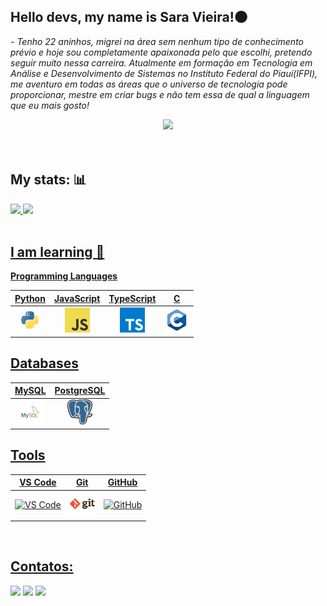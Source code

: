 ## Hello devs, my name is Sara Vieira!🌑
*- Tenho 22 aninhos, migrei na área sem nenhum tipo de conhecimento prévio e hoje sou completamente apaixonada pelo que escolhi, pretendo seguir muito nessa carreira. Atualmente em formação em Tecnologia em Análise e Desenvolvimento de Sistemas no Instituto Federal do Piauí(IFPI), me aventuro em todas as áreas que o universo de tecnologia pode proporcionar, mestre em criar bugs e não tem essa de qual a linguagem que eu mais gosto!*


<div align="center">
<img src="https://github.com/thedevsara/thedevsara/assets/142101366/6893df73-7707-4e1d-8767-91ed63b70b4b" width="200px" />
</div>

<div align="center">
<img src="" width="200px" />
</div>

<br>

## My stats: :bar_chart:
<div>
<a href="https://github.com/thedevsara">
<img loading="lazy" height="180em" src="https://github-readme-stats.vercel.app/api/top-langs/?username=thedevsara&layout=compact&langs_count=7&theme=dracula"/>
<img loading="lazy" height="180em" src="https://github-readme-stats.vercel.app/api?username=thedevsara&show_icons=true&theme=dracula&include_all_commits=true&count_private=true"/>
</div>

<br>

## I am learning 💪

**Programming Languages**

| Python | JavaScript | TypeScript | C |
|:------:|:----------:|:----------:|:-:|
| <img title="Python" alt="Python" width="40px" src="https://raw.githubusercontent.com/github/explore/master/topics/python/python.png" /> | <img title="JavaScript" alt="JavaScript" width="40px" src="https://raw.githubusercontent.com/github/explore/master/topics/javascript/javascript.png" /> | <img title="Typescript" alt="Typescript" width="40px" src="https://raw.githubusercontent.com/github/explore/main/topics/typescript/typescript.png"/> | <img title="C" alt="C" width="40px" src="https://raw.githubusercontent.com/github/explore/master/topics/c/c.png" /> |


## Databases

| MySQL | PostgreSQL |
|:-----:|:----------:|
| <img title="MySQL" alt="MySQL" width="40px" src="https://raw.githubusercontent.com/github/explore/main/topics/mysql/mysql.png"> | <img title="PostgreSQL" alt="PostgreSQL" width="40px" src="https://raw.githubusercontent.com/github/explore/main/topics/postgresql/postgresql.png"> |


## Tools

| VS Code | Git | GitHub |
|:-------:|:---:|:------:|
| <img title="VS Code" alt="VS Code" width="40px" src="https://img.icons8.com/fluent/48/000000/visual-studio-code-2019.png"> | <img title="Git" alt="Git" width="40px" src="https://raw.githubusercontent.com/github/explore/master/topics/git/git.png"> | <img title="GitHub" alt="GitHub" width="40px" src="https://github.githubassets.com/images/modules/logos_page/GitHub-Mark.png"> |

<br>


## Contatos:

<div>
<a href="https://instagram.com/saravieira.dev" target="_blank"><img loading="lazy" src="https://img.shields.io/badge/-Instagram-%23E4405F?style=for-the-badge&logo=instagram&logoColor=white" target="_blank"></a>
<a href = "mailto:srbecky02@gmail.com"><img loading="lazy" src="https://img.shields.io/badge/Gmail-D14836?style=for-the-badge&logo=gmail&logoColor=white" target="_blank"></a>
<a href="https://www.linkedin.com/in/sara-vieira-64189b1b3" target="_blank"><img loading="lazy" src="https://img.shields.io/badge/-LinkedIn-%230077B5?style=for-the-badge&logo=linkedin&logoColor=white" target="_blank"></a>   
<div>





